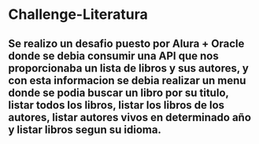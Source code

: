 # Challenge-Literatura
## Se realizo un desafio puesto por Alura + Oracle donde se debia consumir una API que nos proporcionaba un lista de libros y sus autores, y con esta informacion se debia realizar un menu donde se podia buscar un libro por su titulo, listar todos los libros, listar los libros de los autores, listar autores vivos en determinado año y listar libros segun su idioma.
